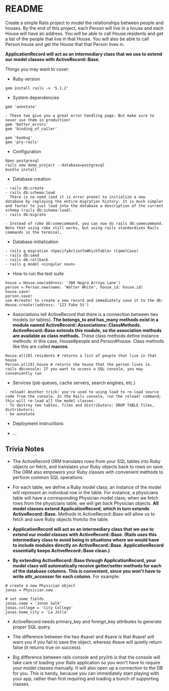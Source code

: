 # README

Create a simple Rails project to model the relationships between people and houses. By the end of this project, each Person will live in a house and each House will have an address. You will be able to call House.residents and get a list of the people that live in that House. You will also be able to call Person.house and get the House that that Person lives in.

**ApplicationRecord will act as an intermediary class that we use to extend our model classes with ActiveRecord::Base.**

Things you may want to cover:
* Ruby version
```
gem install rails -v '5.1.2'
```

* System dependencies
```
gem 'annotate'

- These two give you a great error handling page. But make sure to never use them in production!
gem 'better_errors'
gem 'binding_of_caller'

gem 'byebug'
gem 'pry-rails'
```

* Configuration
```
Open postgresql
rails new demo_project --database=postgresql
bundle install
```

* Database creation
```
- rails db:create
- rails db:schema:load
  There is no need (and it is error prone) to initialize a new database by replaying the entire migration history. It is much simpler and faster to just load into the database a description of the current schema (rails db:schema:load).
- rails db:migrate

- Instead of rake db:somecommand, you can now do rails db:somecommand. Note that using rake still works, but using rails standardizes Rails commands in the terminal.
```

* Database initialization
```
- rails g migration <SpecifyActionToWhichTable> (CamelCase)
- rails db:seed
- rails db:rollback
- rails g model <singular noun>
```

* How to run the test suite
```
house = House.new(address: '308 Negra Arroyo Lane')
person = Person.new(name: 'Walter White', house_id: house.id)
house.save!
person.save!
use #create! to create a new record and immediately save it to the db:
House.create!(address: '123 Fake St')
```
- Associations tell ActiveRecord that there is a connection between two models (or tables). **The belongs_to and has_many methods exist in a module named ActiveRecord::Associations::ClassMethods. ActiveRecord::Base extends this module, so the association methods are available as class methods.** These class methods define instance methods: in this case, House#people and Person#house. Class methods like this are called **macros**.

```
House.all[0].residents # returns a list of people that live in that house
Person.all[0].house # returns the house that the person lives in.
rails dbconsole: If you want to access a SQL console, you may conveniently run
```

* Services (job queues, cache servers, search engines, etc.)
```
- reload! Another trick: you're used to using load to re-load source code from the console. In the Rails console, run the reload! command; this will re-load all the model classes.
- To destroy two tables, films and distributors: DROP TABLE films, distributors;
- be annotate
```

* Deployment instructions

* ...

## Trivia Notes
* The ActiveRecord ORM translates rows from your SQL tables into Ruby objects on fetch, and translates your Ruby objects back to rows on save. The ORM also empowers your Ruby classes with convenient methods to perform common SQL operations.

* For each table, we define a Ruby model class; an instance of the model will represent an individual row in the table. For instance, a physicians table will have a corresponding Physician model class; when we fetch rows from the physicians table, we will get back Physician objects. **All model classes extend ApplicationRecord, which in turn extends ActiveRecord::Base.** Methods in ActiveRecord::Base will allow us to fetch and save Ruby objects from/to the table.

* **ApplicationRecord will act as an intermediary class that we use to extend our model classes with ActiveRecord::Base. (Rails uses this intermediary class to avoid being in situations where we would have to include modules directly on ActiveRecord::Base. ApplicationRecord essentially keeps ActiveRecord::Base clean.)**

* **By extending ActiveRecord::Base through ApplicationRecord, your model class will automatically receive getter/setter methods for each of the database columns. This is convenient, since you won't have to write attr_accessor for each column.** For example:

```
# create a new Physician object
jonas = Physician.new

# set some fields
jonas.name = 'Jonas Salk'
jonas.college = 'City College'
jonas.home_city = 'La Jolla'
```

* ActiveRecord needs primary_key and foreign_key attributes to generate proper SQL query.

* The difference between the two #save! and #save is that #save! will warn you if you fail to save the object, whereas #save will quietly return false (it returns true on success).

* Big difference between rails console and pry/irb is that the console will take care of loading your Rails application so you won't have to require your model classes manually. It will also open up a connection to the DB for you. This is handy, because you can immediately start playing with your app, rather than first requiring and loading a bunch of supporting classes.
